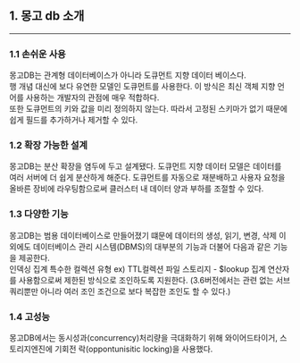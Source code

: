 ## 1. 몽고 db 소개
---
### 1.1 손쉬운 사용

몽고DB는 관계형 데이터베이스가 아니라 도큐먼트 지향 데이터 베이스다.<br>
행 개념 대신에 보다 유연한 모델인 도큐먼트를 사용한다. 이 방식은 최신 객체 지향 언어를 사용하는 개발자의 관점에 매우 적합하다.<br>
또한 도큐먼트의 키와 값을 미리 정의하지 않는다. 따라서 고정된 스키마가 없기 때문에 쉽게 필드를 추가하거나 제거할 수 있다.

### 1.2 확장 가능한 설계

몽고DB는 분산 확장을 염두에 두고 설계됐다. 도큐먼트 지향 데이터 모델은 데이터를 여러 서버에 더 쉽게 분산하게 해준다. 도큐먼트를 자동으로 재분배하고 사용자 요청을 올바른 장비에 라우팅함으로써 클러스터 내 데이터 양과 부하를 조절할 수 있다.

### 1.3 다양한 기능

몽고DB는 범용 데이터베이스로 만들어졌기 떄문에 데이터의 생성, 읽기, 변경, 삭제 이외에도 데이터베이스 관리 시스템(DBMS)의 대부분의 기능과 더불어 다음과 같은 기능을 제공한다.<br>
인덱싱
집계
특수한 컬렉션 유형 ex) TTL컬렉션
파일 스토리지 - $lookup 집계 연산자를 사용함으로써 제한된 방식으로 조인하도록 지원한다. (3.6버전에서는 관련 없는 서브쿼리뿐만 아니라 여러 조인 조건으로 보다 복잡한 조인도 할 수 있다.) 

### 1.4 고성능

몽고DB에서는 동시성과(concurrency)처리량을 극대화하기 위해 와이어드타이거, 스토리지엔진에 기회전 락(oppontunisitic locking)을 사용했다.
